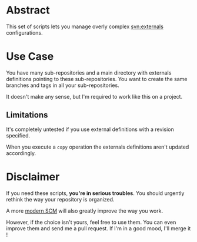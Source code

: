# Abstract

This set of scripts lets you manage overly complex [svn:externals](http://svnbook.red-bean.com/en/1.0/ch07s03.html) configurations.

# Use Case

You have many sub-repositories and a main directory with externals definitions pointing to these sub-repositories. You want to create the same branches and tags in all your sub-repositories.

It doesn't make any sense, but I'm required to work like this on a project.

## Limitations

It's completely untested if you use external definitions with a revision specified.

When you execute a `copy` operation the externals definitions aren't updated accordingly.

# Disclaimer

If you need these scripts, **you're in serious troubles**. You should urgently rethink the way your repository is organized.

A more [modern SCM](http://git-scm.com) will also greatly improve the way you work.

However, if the choice isn't yours, feel free to use them. You can even improve them and send me a pull request. If I'm in a good mood, I'll merge it !
